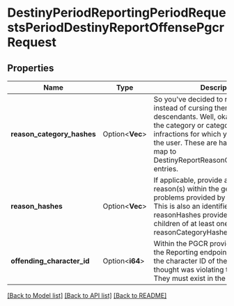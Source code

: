 # DestinyPeriodReportingPeriodRequestsPeriodDestinyReportOffensePgcrRequest

## Properties

Name | Type | Description | Notes
------------ | ------------- | ------------- | -------------
**reason_category_hashes** | Option<**Vec<i32>**> | So you've decided to report someone instead of cursing them and their descendants. Well, okay then. This is the category or categorie(s) of infractions for which you are reporting the user. These are hash identifiers that map to DestinyReportReasonCategoryDefinition entries. | [optional]
**reason_hashes** | Option<**Vec<i32>**> | If applicable, provide a more specific reason(s) within the general category of problems provided by the reasonHash. This is also an identifier for a reason. All reasonHashes provided must be children of at least one the reasonCategoryHashes provided. | [optional]
**offending_character_id** | Option<**i64**> | Within the PGCR provided when calling the Reporting endpoint, this should be the character ID of the user that you thought was violating terms of use. They must exist in the PGCR provided. | [optional]

[[Back to Model list]](../README.md#documentation-for-models) [[Back to API list]](../README.md#documentation-for-api-endpoints) [[Back to README]](../README.md)


